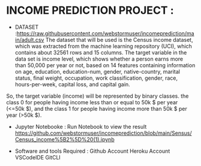 # INCOME PREDICTION PROJECT :

      
* DATASET :https://raw.githubusercontent.com/webstormuser/incomeprediction/main/adult.csv 
      The dataset that will be used is the Census income dataset, which was extracted from the machine learning repository (UCI), which contains about 32561 rows and 15 columns. The target variable in the data set is income level, which shows whether a person earns more than 50,000 per year or not, based on 14 features containing information on age, education, education-num, gender, native-country, marital status, final weight, occupation, work classification, gender, race, hours-per-week, capital loss, and capital gain.

So, the target variable (income) will be represented by binary classes. the class 0 for people having income less than or equal to 50k $ per year (<=50k $), and the class 1 for people having income more than 50k $ per year (>50k $).

* Jupyter Notebooke : 
      Run Notebook to view the result 
            https://github.com/webstormuser/incomeprediction/blob/main/Sensus/Census_income%5B2%5D%20(1).ipynb

* Software and tools Required :
 Github Account 
 Heroku Account 
 VSCodeIDE 
 GitCLI
